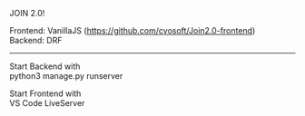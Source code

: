 JOIN 2.0!

Frontend: VanillaJS (https://github.com/cvosoft/Join2.0-frontend)  
Backend: DRF

-----

Start Backend with  
python3 manage.py runserver


Start Frontend with  
VS Code LiveServer
